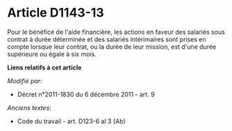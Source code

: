 # Article D1143-13

Pour le bénéfice de l'aide financière, les actions en faveur des salariés sous contrat à durée déterminée et des salariés
intérimaires sont prises en compte lorsque leur contrat, ou la durée de leur mission, est d'une durée supérieure ou égale à
six mois.

**Liens relatifs à cet article**

_Modifié par_:

  - Décret n°2011-1830 du 6 décembre 2011 - art. 9

_Anciens textes_:

  - Code du travail - art. D123-6 al 3 (Ab)
